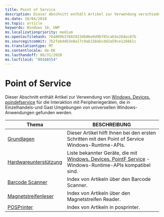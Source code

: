 ```yaml
---
title: Point of Service
description: Dieser Abschnitt enthält Artikel zur Verwendung verschiedener Features des Point-of-Service-Namespace.
ms.date: 10/04/2018
ms.topic: article
keywords: Windows 10, UWP
ms.localizationpriority: medium
ms.openlocfilehash: 764809b37602923db06e9d9bf03cab5e264ec07b
ms.sourcegitcommit: 7b2febddb3e8a17c9ab158abcdd2a59ce126661c
ms.translationtype: MT
ms.contentlocale: de-DE
ms.lasthandoff: 08/31/2020
ms.locfileid: "89168554"
---
```

# <a name="point-of-service"></a>Point of Service
Dieser Abschnitt enthält Artikel zur Verwendung von [Windows. Devices. poindefservice](/uwp/api/windows.devices.pointofservice) für die Interaktion mit Peripheriegeräten, die in Einzelhandels-und Gast Umgebungen von universellen Windows-Anwendungen gefunden werden.

| Thema | BESCHREIBUNG |
|------|------------|
| [Grundlagen](pos-basics.md) | Dieser Artikel hilft Ihnen bei den ersten Schritten mit den Point of Service Windows-Runtime-APIs. |
| [Hardwareunterstützung](pos-device-support.md) | Liste bekannter Geräte, die mit [Windows. Devices. PointF Service](/uwp/api/Windows.Devices.PointOfService) -Windows-Runtime-APIs kompatibel sind. |
| [Barcode Scanner](pos-barcodescanner.md) | Index von Artikeln über den Barcode Scanner. |
| [Magnetstreifenleser](pos-magnetic-stripe-reader.md) | Index von Artikeln über den Magnetstreifen Reader.
| [POSPrinter](pos-printer.md) | Index von Artikeln in posprinter. |